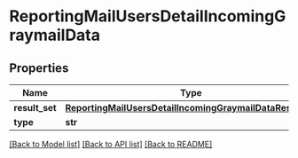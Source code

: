 # ReportingMailUsersDetailIncomingGraymailData

## Properties
Name | Type | Description | Notes
------------ | ------------- | ------------- | -------------
**result_set** | [**ReportingMailUsersDetailIncomingGraymailDataResultSet**](ReportingMailUsersDetailIncomingGraymailDataResultSet.md) |  | [optional] 
**type** | **str** |  | [optional] 

[[Back to Model list]](../README.md#documentation-for-models) [[Back to API list]](../README.md#documentation-for-api-endpoints) [[Back to README]](../README.md)

